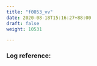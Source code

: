 ```yaml
---
title: "f0053_vv"
date: 2020-08-18T15:16:27+88:00
draft: false
weight: 10531

---
```


### Log reference: <no value>

```
